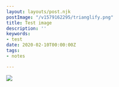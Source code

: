 ```yaml
---
layout: layouts/post.njk
postImage: "/v1579162295/trianglify.png"
title: Test image
description: ''
keywords:
- test
date: 2020-02-10T00:00:00Z
tags:
- notes

---
```

![](/v1581354261/IMG_20200110_204858_kcudqr.jpg)